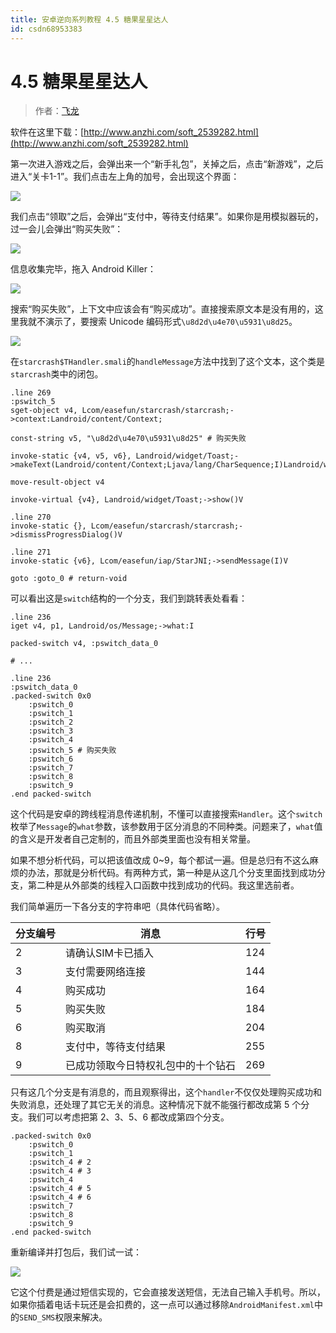 ```yaml
---
title: 安卓逆向系列教程 4.5 糖果星星达人
id: csdn68953383
---
```


# 4.5 糖果星星达人

> 作者：[飞龙](https://github.com/wizardforcel)

软件在这里下载：[http://www.anzhi.com/soft_2539282.html](http://www.anzhi.com/soft_2539282.html)

第一次进入游戏之后，会弹出来一个“新手礼包”，关掉之后，点击“新游戏”，之后进入“关卡1-1”。我们点击左上角的加号，会出现这个界面：

![](../img/3ef26ab2df7c73e00e2240bbeca53a44.png)

我们点击“领取”之后，会弹出“支付中，等待支付结果”。如果你是用模拟器玩的，过一会儿会弹出“购买失败”：

![](../img/7e25c6e7ef40d44f13763cbb854dceb5.png)

信息收集完毕，拖入 Android Killer：

![](../img/d637140f3391da34929a142dfc42a3a6.png)

搜索“购买失败”，上下文中应该会有“购买成功”。直接搜索原文本是没有用的，这里我就不演示了，要搜索 Unicode 编码形式`\u8d2d\u4e70\u5931\u8d25`。

![](../img/f2a40338c38134ecf00174325dd0e9cd.png)

在`starcrash$THandler.smali`的`handleMessage`方法中找到了这个文本，这个类是`starcrash`类中的闭包。

```
.line 269
:pswitch_5
sget-object v4, Lcom/easefun/starcrash/starcrash;->context:Landroid/content/Context;

const-string v5, "\u8d2d\u4e70\u5931\u8d25" # 购买失败

invoke-static {v4, v5, v6}, Landroid/widget/Toast;->makeText(Landroid/content/Context;Ljava/lang/CharSequence;I)Landroid/widget/Toast;

move-result-object v4

invoke-virtual {v4}, Landroid/widget/Toast;->show()V

.line 270
invoke-static {}, Lcom/easefun/starcrash/starcrash;->dismissProgressDialog()V

.line 271
invoke-static {v6}, Lcom/easefun/iap/StarJNI;->sendMessage(I)V

goto :goto_0 # return-void
```

可以看出这是`switch`结构的一个分支，我们到跳转表处看看：

```
.line 236
iget v4, p1, Landroid/os/Message;->what:I

packed-switch v4, :pswitch_data_0

# ...

.line 236
:pswitch_data_0
.packed-switch 0x0
    :pswitch_0
    :pswitch_1
    :pswitch_2
    :pswitch_3
    :pswitch_4
    :pswitch_5 # 购买失败
    :pswitch_6
    :pswitch_7
    :pswitch_8
    :pswitch_9
.end packed-switch
```

这个代码是安卓的跨线程消息传递机制，不懂可以直接搜索`Handler`。这个`switch`枚举了`Message`的`what`参数，该参数用于区分消息的不同种类。问题来了，`what`值的含义是开发者自己定制的，而且外部类里面也没有相关常量。

如果不想分析代码，可以把该值改成 0~9，每个都试一遍。但是总归有不这么麻烦的办法，那就是分析代码。有两种方式，第一种是从这几个分支里面找到成功分支，第二种是从外部类的线程入口函数中找到成功的代码。我这里选前者。

我们简单遍历一下各分支的字符串吧（具体代码省略）。

| 分支编号 | 消息 | 行号 |
| --- | --- | --- |
| 2 | 请确认SIM卡已插入 | 124 |
| 3 | 支付需要网络连接 | 144 |
| 4 | 购买成功 | 164 |
| 5 | 购买失败 | 184 |
| 6 | 购买取消 | 204 |
| 8 | 支付中，等待支付结果 | 255 |
| 9 | 已成功领取今日特权礼包中的十个钻石 | 269 |

只有这几个分支是有消息的，而且观察得出，这个`handler`不仅仅处理购买成功和失败消息，还处理了其它无关的消息。这种情况下就不能强行都改成第 5 个分支。我们可以考虑把第 2、3、5、6 都改成第四个分支。

```
.packed-switch 0x0
    :pswitch_0
    :pswitch_1
    :pswitch_4 # 2
    :pswitch_4 # 3
    :pswitch_4
    :pswitch_4 # 5
    :pswitch_4 # 6
    :pswitch_7
    :pswitch_8
    :pswitch_9
.end packed-switch
```

重新编译并打包后，我们试一试：

![](../img/335dcf10429c83c600f2d6edf69eaffc.png)

它这个付费是通过短信实现的，它会直接发送短信，无法自己输入手机号。所以，如果你插着电话卡玩还是会扣费的，这一点可以通过移除`AndroidManifest.xml`中的`SEND_SMS`权限来解决。
